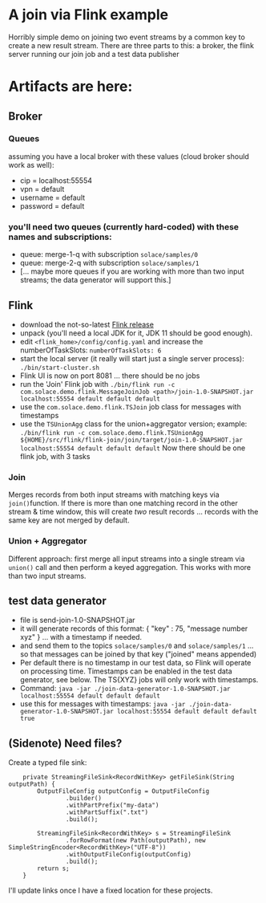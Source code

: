 # A join via Flink example
Horribly simple demo on joining two event streams by a common key to create a new result stream.
There are three parts to this: a broker, the flink server running our join job and a test data publisher

# Artifacts are here:
## Broker
### Queues
assuming you have a local broker with these values (cloud broker should work as well):
+ cip = localhost:55554
+ vpn = default
+ username = default
+ password = default

### you'll need two queues (currently hard-coded) with these names and subscriptions:
+ queue:  merge-1-q    with subscription `solace/samples/0`
+ queue:  merge-2-q    with subscription `solace/samples/1`
+ [... maybe more queues if you are working with more than two input streams; the data generator will support this.]

## Flink
+ download the not-so-latest [Flink release](https://www.apache.org/dyn/closer.lua/flink/flink-1.20.2/flink-1.20.2-bin-scala_2.12.tgz)
+ unpack (you'll need a local JDK for it, JDK 11 should be good enough).
+ edit `<flink_home>/config/config.yaml` and increase the numberOfTaskSlots: `numberOfTaskSlots: 6`
+ start the local server (it really will start just a single server process): `./bin/start-cluster.sh`
+ Flink UI is now on port 8081 ... there should be no jobs
+ run the 'Join' Flink job with `./bin/flink run -c com.solace.demo.flink.MessageJoinJob <path>/join-1.0-SNAPSHOT.jar localhost:55554 default default default`
+ use the `com.solace.demo.flink.TSJoin` job class for messages with timestamps
+ use the `TSUnionAgg` class for the union+aggregator version; example: `./bin/flink run -c com.solace.demo.flink.TSUnionAgg ${HOME}/src/flink/flink-join/join/target/join-1.0-SNAPSHOT.jar localhost:55554 default default default`
Now there should be one flink job, with 3 tasks

### Join
Merges records from both input streams with matching keys via `join()`function. If there is more than one matching record in the other stream & time window, this will create _two_ result records ... records with the same key are not merged by default.

### Union + Aggregator
Different approach: first merge all input streams into a single stream via `union()` call and then perform a keyed aggregation. This works with more than two input streams.

## test data generator
+ file is send-join-1.0-SNAPSHOT.jar
+ it will generate records of this format:    { "key" : 75, "message number xyz" } ... with a timestamp if needed.
+ and send them to the topics `solace/samples/0` and `solace/samples/1` ... so that messages can be joined by that key ("joined" means appended)
+ Per default there is no timestamp in our test data, so Flink will operate on processing time. Timestamps can be enabled in the test data generator, see below. The TS{XYZ} jobs will only work with timestamps.
+ Command: `java -jar ./join-data-generator-1.0-SNAPSHOT.jar localhost:55554 default default default`
+ use this for messages with timestamps: `java -jar ./join-data-generator-1.0-SNAPSHOT.jar localhost:55554 default default default true`
## (Sidenote) Need files? 
Create a typed file sink:
```
    private StreamingFileSink<RecordWithKey> getFileSink(String outputPath) {
        OutputFileConfig outputConfig = OutputFileConfig
                .builder()
                .withPartPrefix("my-data")
                .withPartSuffix(".txt")
                .build();

        StreamingFileSink<RecordWithKey> s = StreamingFileSink
                .forRowFormat(new Path(outputPath), new SimpleStringEncoder<RecordWithKey>("UTF-8"))
                .withOutputFileConfig(outputConfig)
                .build();
        return s;
    }
```

I'll update links once I have a fixed location for these projects.
